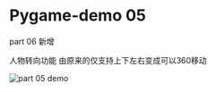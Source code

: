 # Pygame-demo 05
part 06  新增 

人物转向功能 由原来的仅支持上下左右变成可以360移动



![part 05 demo](https://github.com/typeme/pygame-demo/blob/master/pictute/part%2006%20demo.png)

























